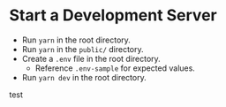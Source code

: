 # Start a Development Server

- Run `yarn` in the root directory.
- Run `yarn` in the `public/` directory.
- Create a `.env` file in the root directory.
  - Reference `.env-sample` for expected values.
- Run `yarn dev` in the root directory.

test
